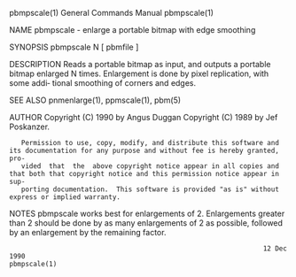 pbmpscale(1)                                                  General Commands Manual                                                 pbmpscale(1)

NAME
       pbmpscale - enlarge a portable bitmap with edge smoothing

SYNOPSIS
       pbmpscale N [ pbmfile ]

DESCRIPTION
       Reads a portable bitmap as input, and outputs a portable bitmap enlarged N times. Enlargement is done by pixel replication, with some addi‐
       tional smoothing of corners and edges.

SEE ALSO
       pnmenlarge(1), ppmscale(1), pbm(5)

AUTHOR
       Copyright (C) 1990 by Angus Duggan Copyright (C) 1989 by Jef Poskanzer.

       Permission to use, copy, modify, and distribute this software and its documentation for any purpose and without fee is hereby granted, pro‐
       vided  that  the  above copyright notice appear in all copies and that both that copyright notice and this permission notice appear in sup‐
       porting documentation.  This software is provided "as is" without express or implied warranty.

NOTES
       pbmpscale works best for enlargements of 2. Enlargements greater than 2 should be done by as many enlargements of 2 as  possible,  followed
       by an enlargement by the remaining factor.

                                                                    12 Dec 1990                                                       pbmpscale(1)
